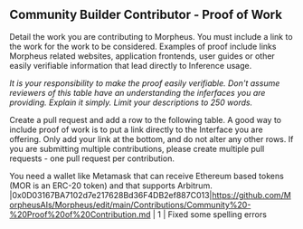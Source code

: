 ## Community Builder Contributor - Proof of Work

Detail the work you are contributing to Morpheus.  You must include a link to the work for the work to be considered.  Examples of proof include links Morpheus related websites, application frontends, user guides or other easily verifiable information that lead directly to Inference usage.

*It is your responsibility to make the proof easily verifiable. Don't assume reviewers of this table have an understanding the inferfaces you are providing. Explain it simply. Limit your descriptions to 250 words.*

Create a pull request and add a row to the following table. A good way to include proof of work is to put a link directly to the Interface you are offering. Only add your link at the bottom, and do not alter any other rows. If you are submitting multiple contributions, please create multiple pull requests - one pull request per contribution.

You need a wallet like Metamask that can receive Ethereum based tokens (MOR is an ERC-20 token) and that supports Arbitrum.
|0x0D03167BA7102d7e217628Bd36F4DB2ef887C013|https://github.com/MorpheusAIs/Morpheus/edit/main/Contributions/Community%20-%20Proof%20of%20Contribution.md | 1 | Fixed some spelling errors
